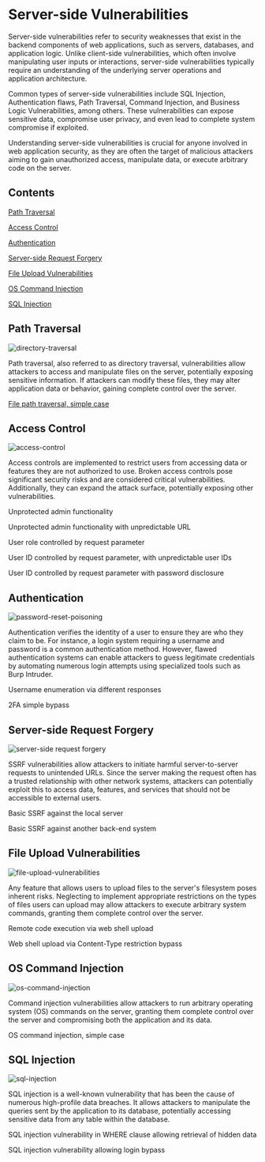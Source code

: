 # Server-side Vulnerabilities

Server-side vulnerabilities refer to security weaknesses that exist in the backend components of web applications, such as servers, databases, and application logic. Unlike client-side vulnerabilities, which often involve manipulating user inputs or interactions, server-side vulnerabilities typically require an understanding of the underlying server operations and application architecture.

Common types of server-side vulnerabilities include SQL Injection, Authentication flaws, Path Traversal, Command Injection, and Business Logic Vulnerabilities, among others. These vulnerabilities can expose sensitive data, compromise user privacy, and even lead to complete system compromise if exploited.

Understanding server-side vulnerabilities is crucial for anyone involved in web application security, as they are often the target of malicious attackers aiming to gain unauthorized access, manipulate data, or execute arbitrary code on the server.

## Contents
[Path Traversal](#path-traversal)

[Access Control](#access-control)

[Authentication](#authentication)

[Server-side Request Forgery](#server-side-request-forgery)

[File Upload Vulnerabilities](#file-upload-vulnerabilities)

[OS Command Injection](#os-command-injection)

[SQL Injection](#sql-injection)

## Path Traversal

![directory-traversal](https://github.com/acibojbp/Burp-Suite-Academy/assets/164168280/fb5222be-50ca-4fc2-bc55-b7871c751fc3)

Path traversal, also referred to as directory traversal, vulnerabilities allow attackers to access and manipulate files on the server, potentially exposing sensitive information. If attackers can modify these files, they may alter application data or behavior, gaining complete control over the server.

[File path traversal, simple case](../server-side-topics/path-traversal/lab-01/lab-01.md)

## Access Control

![access-control](https://github.com/acibojbp/Burp-Suite-Academy/assets/164168280/14037cd2-1b10-48fc-95b8-06ad907574a3)

Access controls are implemented to restrict users from accessing data or features they are not authorized to use. Broken access controls pose significant security risks and are considered critical vulnerabilities. Additionally, they can expand the attack surface, potentially exposing other vulnerabilities.

Unprotected admin functionality

Unprotected admin functionality with unpredictable URL

User role controlled by request parameter

User ID controlled by request parameter, with unpredictable user IDs

User ID controlled by request parameter with password disclosure

## Authentication

![password-reset-poisoning](https://github.com/acibojbp/Burp-Suite-Academy/assets/164168280/248c5a18-8365-43f8-acac-354c1671bcf3)

Authentication verifies the identity of a user to ensure they are who they claim to be. For instance, a login system requiring a username and password is a common authentication method. However, flawed authentication systems can enable attackers to guess legitimate credentials by automating numerous login attempts using specialized tools such as Burp Intruder.

Username enumeration via different responses

2FA simple bypass

## Server-side Request Forgery

![server-side request forgery](https://github.com/acibojbp/Burp-Suite-Academy/assets/164168280/a5bb4ed5-ccf5-49a9-b9fc-f6817ab3a983)

SSRF vulnerabilities allow attackers to initiate harmful server-to-server requests to unintended URLs. Since the server making the request often has a trusted relationship with other network systems, attackers can potentially exploit this to access data, features, and services that should not be accessible to external users.

Basic SSRF against the local server

Basic SSRF against another back-end system

## File Upload Vulnerabilities

![file-upload-vulnerabilities](https://github.com/acibojbp/Burp-Suite-Academy/assets/164168280/b8e18357-af31-4752-bd9b-2c36578de206)

Any feature that allows users to upload files to the server's filesystem poses inherent risks. Neglecting to implement appropriate restrictions on the types of files users can upload may allow attackers to execute arbitrary system commands, granting them complete control over the server.

Remote code execution via web shell upload

Web shell upload via Content-Type restriction bypass

## OS Command Injection

![os-command-injection](https://github.com/acibojbp/Burp-Suite-Academy/assets/164168280/57531897-bd8b-4d93-b71f-df6cb93014cc)

Command injection vulnerabilities allow attackers to run arbitrary operating system (OS) commands on the server, granting them complete control over the server and compromising both the application and its data.

OS command injection, simple case

## SQL Injection

![sql-injection](https://github.com/acibojbp/Burp-Suite-Academy/assets/164168280/4f87cd27-15b4-4c7c-b94f-3ed269e30997)

SQL injection is a well-known vulnerability that has been the cause of numerous high-profile data breaches. It allows attackers to manipulate the queries sent by the application to its database, potentially accessing sensitive data from any table within the database.

SQL injection vulnerability in WHERE clause allowing retrieval of hidden data

SQL injection vulnerability allowing login bypass
